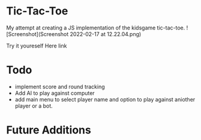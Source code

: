 # Tic-Tac-Toe

My attempt at creating a JS implementation of the kidsgame tic-tac-toe.
![Screenshot](Screenshot 2022-02-17 at 12.22.04.png)

Try it youreself Here link

# Todo

- implement score and round tracking
- Add AI to play against computer
- add main menu to select player name and option to play against aniother player or a bot.

# Future Additions
